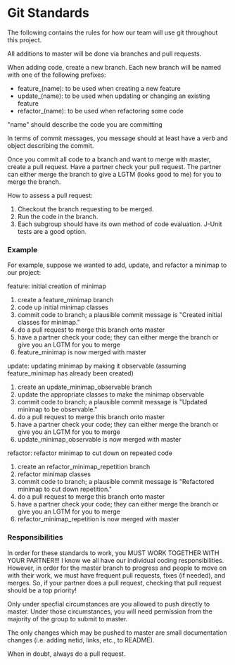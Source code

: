 # Git Standards

The following contains the rules for how our team will use git throughout this project.

All additions to master will be done via branches and pull requests.

When adding code, create a new branch.  Each new branch will be named with one of the following prefixes:

* feature_(name): to be used when creating a new feature
* update_(name): to be used when updating or changing an existing feature
* refactor_(name): to be used when refactoring some code

"name" should describe the code you are committing

In terms of commit messages, you message should at least have a verb and object describing the commit.

Once you commit all code to a branch and want to merge with master, create a pull request.  Have a partner check your
pull request.  The partner can either merge the branch to give a LGTM (looks good to me) for you to merge the branch.

How to assess a pull request:
1. Checkout the branch requesting to be merged.
2. Run the code in the branch.
3. Each subgroup should have its own method of code evaluation.  J-Unit tests are a good option.

### Example

For example, suppose we wanted to add, update, and refactor a minimap to our project:

feature: initial creation of minimap

1. create a feature_minimap branch 
2. code up initial minimap classes
3. commit code to branch; a plausible commit message is "Created initial classes for minimap."
4. do a pull request to merge this branch onto master
5. have a partner check your code; they can either merge the branch or give you an LGTM for you to merge
6. feature_minimap is now merged with master

update: updating minimap by making it observable (assuming feature_minimap has already been created)

1. create an update_minimap_observable branch
2. update the appropriate classes to make the minimap observable
3. commit code to branch; a plausible commit message is "Updated minimap to be observable."
4. do a pull request to merge this branch onto master
5. have a partner check your code; they can either merge the branch or give you an LGTM for you to merge
6. update_minimap_observable is now merged with master

refactor: refactor minimap to cut down on repeated code

1. create an refactor_minimap_repetition branch
2. refactor minimap classes
3. commit code to branch; a plausible commit message is "Refactored minimap to cut down repetition."
4. do a pull request to merge this branch onto master
5. have a partner check your code; they can either merge the branch or give you an LGTM for you to merge
6. refactor_minimap_repetition is now merged with master

### Responsibilities

In order for these standards to work, you MUST WORK TOGETHER WITH YOUR PARTNER!!!  I know we all have our individual
coding responsibilities.  However, in order for the master branch to progress and people to move on with their work, 
we must have frequent pull requests, fixes (if needed), and merges.  So, if your partner does a pull request, checking 
that pull request should be a top priority! 

Only under specfial circumstances are you allowed to push directly to master.  Under those circumstances, you will need
permission from the majority of the group to submit to master.

The only changes which may be pushed to master are small documentation changes (i.e. adding netid, links, etc., to README).  

When in doubt, always do a pull request.

